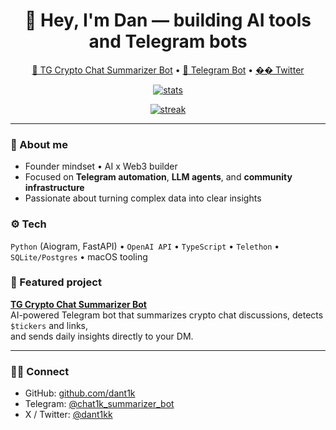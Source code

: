 <h1 align="center">👋 Hey, I'm Dan — building AI tools and Telegram bots</h1>

<p align="center">
  <a href="https://github.com/dant1k/tg-summary-bot">🧩 TG Crypto Chat Summarizer Bot</a> •
  <a href="https://t.me/chat1k_summarizer_bot">🤖 Telegram Bot</a> •
  <a href="https://twitter.com/dant1kk">�� Twitter</a>
</p>

<p align="center">
  <a href="https://github.com/dant1k">
    <img src="https://github-readme-stats.vercel.app/api?username=dant1k&show_icons=true&hide_border=true&rank_icon=github&count_private=true" alt="stats" />
  </a>
</p>

<p align="center">
  <a href="https://github-readme-streak-stats.herokuapp.com?user=dant1k">
    <img src="https://github-readme-streak-stats.herokuapp.com?user=dant1k&hide_border=true" alt="streak" />
  </a>
</p>

---

### 🧠 About me
- Founder mindset • AI x Web3 builder  
- Focused on **Telegram automation**, **LLM agents**, and **community infrastructure**  
- Passionate about turning complex data into clear insights  

### ⚙️ Tech
`Python` (Aiogram, FastAPI) • `OpenAI API` • `TypeScript` • `Telethon` • `SQLite/Postgres` • macOS tooling  

### 🌟 Featured project
**[TG Crypto Chat Summarizer Bot](https://github.com/dant1k/tg-summary-bot)**  
AI-powered Telegram bot that summarizes crypto chat discussions, detects `$tickers` and links,  
and sends daily insights directly to your DM.

---

### 🧑‍💻 Connect
- GitHub: [github.com/dant1k](https://github.com/dant1k)
- Telegram: [@chat1k_summarizer_bot](https://t.me/chat1k_summarizer_bot)
- X / Twitter: [@dant1kk](https://twitter.com/dant1kk)

